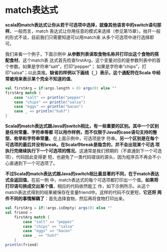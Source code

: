 match表达式
================================================================================
**scala的match表达式让你从若干可选项中选择，就像其他语言中的switch语句那样**。一般而言，match
表达式让你用任意的模式来选择（参见第15章）。抛开一般的形式不谈，目前我们只需要知道可以用match来
从多个可选项中进行选择即可。

我们来看一个例子，下面示例中 **从参数列表读取食物名称并打印出这个食物的搭配食材**。这个match表
达式首先检查firstArg，这个变量对应的是参数列表中的首个参数。如果是字符串“salt“，打印”pepper“；
如果是字符串“chips”，打印“salsa“；以此类推。**缺省的样例以下画线（`_`）表示，这个通配符在Scala
中经常被用来表示某个完全不知道的值**。
```scala
val firstArg = if(args.length > 0) args(0) else ""
firstArg match {
    case "salt" => println("pepper")
    case "chips" => println("salsa")
    case "eggs" => println("bacon")
    case _ => println("huh?")
}
```
**Scala的match表达式跟Java的switch相比，有一些重要的区别。其中一个区别是任何常量、字符串等都
可以用作样例，而不仅限于Java的case语句支持的整型、枚举和字符串常量**。在上面示例中，可选项是字
符串。**另一个区别是在每个可选项的最后并没有break。在Scala中break是隐含的，并不会出现某个可选
项执行完继续执行下一个可选项的情况**。这通常是我们预期的（不直通到下一个可选项），代码因此变得更
短，也避免了一类代码错误的源头，因为程序员不再会不小心直通到下一个可选项了。

**不过Scala的match表达式跟Java的switch相比最显著的不同，在于match表达式会返回值**。在前一例
中，match表达式的每个可选项都打印出一个值。**如果将打印语句换成交出某个值**，相应的代码依然能工
作，如下示例所示。从这个match表达式得到的结果被保存在变量friend中。这样的代码不仅更短，**它还将
两件不同的事情解耦了**：首先选择食物，然后再将食物打印出来。
```scala
val firstArg = if(!args.isEmpty) args(0) else "" 
val friend = 
    firstArg match {
        case "salt" => "pepper"
        case "chips" => "salsa"
        case "eggs" => "bacon"
        case _ => "huh?"
    }
println(friend)
```


